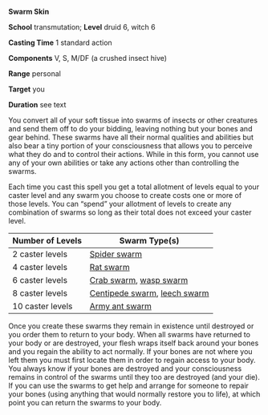  **Swarm Skin**

**School** transmutation; **Level** druid 6, witch 6

**Casting Time** 1 standard action

**Components** V, S, M/DF (a crushed insect hive)

**Range** personal

**Target** you

**Duration** see text

You convert all of your soft tissue into swarms of insects or other creatures and send them off to do your bidding, leaving nothing but your bones and gear behind. These swarms have all their normal qualities and abilities but also bear a tiny portion of your consciousness that allows you to perceive what they do and to control their actions. While in this form, you cannot use any of your own abilities or take any actions other than controlling the swarms.

Each time you cast this spell you get a total allotment of levels equal to your caster level and any swarm you choose to create costs one or more of those levels. You can “spend” your allotment of levels to create any combination of swarms so long as their total does not exceed your caster level.

| Number of Levels | Swarm Type(s) |
| --- | --- |
| 2 caster levels | [Spider swarm](../../monsters/spider.md#_spider-swarm) |
| 4 caster levels | [Rat swarm](../../monsters/rat.md#_rat-swarm) |
| 6 caster levels | [Crab swarm](../../monsters/crab.md#_crab-swarm), [wasp swarm](../../monsters/wasp.md#_wasp-swarm) |
| 8 caster levels | [Centipede swarm](../../monsters/centipede.md#_centipede-swarm), [leech swarm](../../monsters/leech.md#_leech-swarm) |
| 10 caster levels | [Army ant swarm](../../monsters/ant.md#_army-ant-swarm) |

Once you create these swarms they remain in existence until destroyed or you order them to return to your body. When all swarms have returned to your body or are destroyed, your flesh wraps itself back around your bones and you regain the ability to act normally. If your bones are not where you left them you must first locate them in order to regain access to your body. You always know if your bones are destroyed and your consciousness remains in control of the swarms until they too are destroyed (and your die). If you can use the swarms to get help and arrange for someone to repair your bones (using anything that would normally restore you to life), at which point you can return the swarms to your body.

